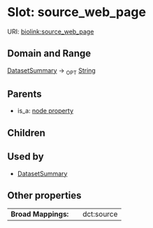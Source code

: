 
# Slot: source_web_page




URI: [biolink:source_web_page](https://w3id.org/biolink/vocab/source_web_page)


## Domain and Range

[DatasetSummary](DatasetSummary.md) ->  <sub>OPT</sub> [String](types/String.md)

## Parents

 *  is_a: [node property](node_property.md)

## Children


## Used by

 * [DatasetSummary](DatasetSummary.md)

## Other properties

|  |  |  |
| --- | --- | --- |
| **Broad Mappings:** | | dct:source |


